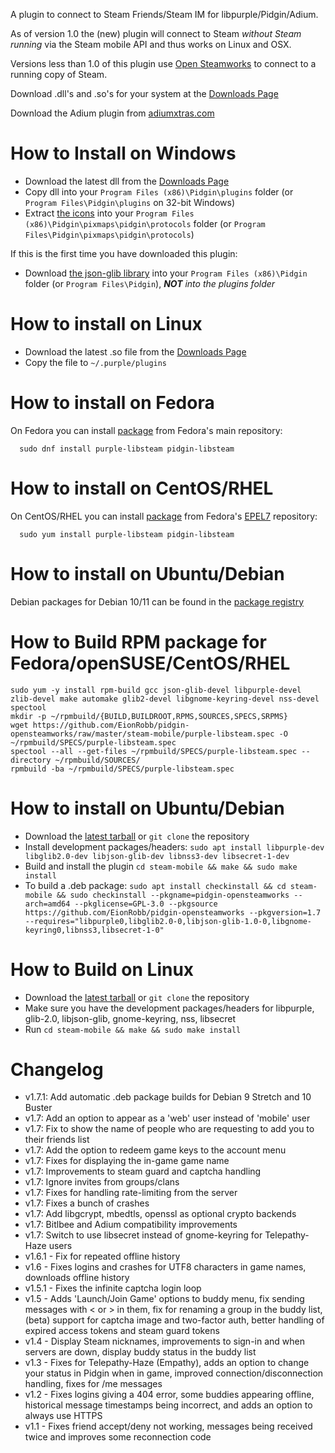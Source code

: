 A plugin to connect to Steam Friends/Steam IM for libpurple/Pidgin/Adium.

As of version 1.0 the (new) plugin will connect to Steam *without Steam running* via the Steam mobile API and thus works on Linux and OSX.

Versions less than 1.0 of this plugin use [Open Steamworks](http://opensteamworks.org/) to connect to a running copy of Steam.

Download .dll's and .so's for your system at the [Downloads Page](https://github.com/EionRobb/pidgin-opensteamworks/releases)

Download the Adium plugin from [adiumxtras.com](http://adiumxtras.com/index.php?a=xtras&xtra_id=8339)

How to Install on Windows
=========================
  * Download the latest dll from the [Downloads Page](https://github.com/EionRobb/pidgin-opensteamworks/releases)
  * Copy dll into your `Program Files (x86)\Pidgin\plugins` folder (or `Program Files\Pidgin\plugins` on 32-bit Windows)
  * Extract [the icons](https://github.com/EionRobb/pidgin-opensteamworks/raw/master/steam-mobile/releases/icons.zip) into your `Program Files (x86)\Pidgin\pixmaps\pidgin\protocols` folder (or `Program Files\Pidgin\pixmaps\pidgin\protocols`)

If this is the first time you have downloaded this plugin:
  * Download [the json-glib library](https://github.com/EionRobb/pidgin-opensteamworks/raw/master/steam-mobile/libjson-glib-1.0.dll) into your `Program Files (x86)\Pidgin` folder (or `Program Files\Pidgin`), _**NOT** into the plugins folder_

How to install on Linux
=======================
  * Download the latest .so file from the [Downloads Page](https://github.com/EionRobb/pidgin-opensteamworks/releases)
  * Copy the file to ```~/.purple/plugins```


How to install on Fedora
=====================
On Fedora you can install [package](https://apps.fedoraproject.org/packages/purple-libsteam) from Fedora's main repository:

```
  sudo dnf install purple-libsteam pidgin-libsteam
```

How to install on CentOS/RHEL
=====================
On CentOS/RHEL you can install [package](https://apps.fedoraproject.org/packages/purple-libsteam) from Fedora's [EPEL7](http://fedoraproject.org/wiki/EPEL) repository:

```
  sudo yum install purple-libsteam pidgin-libsteam
```

How to install on Ubuntu/Debian
=====================

Debian packages for Debian 10/11 can be found in the [package registry](https://gitlab.com/nodiscc/pidgin-opensteamworks/-/packages?type=&sort=desc&orderBy=version&search[]=)


How to Build RPM package for Fedora/openSUSE/CentOS/RHEL
=====================
  ```
  sudo yum -y install rpm-build gcc json-glib-devel libpurple-devel zlib-devel make automake glib2-devel libgnome-keyring-devel nss-devel spectool
  mkdir -p ~/rpmbuild/{BUILD,BUILDROOT,RPMS,SOURCES,SPECS,SRPMS}
  wget https://github.com/EionRobb/pidgin-opensteamworks/raw/master/steam-mobile/purple-libsteam.spec -O ~/rpmbuild/SPECS/purple-libsteam.spec
  spectool --all --get-files ~/rpmbuild/SPECS/purple-libsteam.spec --directory ~/rpmbuild/SOURCES/
  rpmbuild -ba ~/rpmbuild/SPECS/purple-libsteam.spec
  ```

How to install on Ubuntu/Debian
=====================
  * Download the [latest tarball](https://github.com/EionRobb/pidgin-opensteamworks/releases) or `git clone` the repository
  * Install development packages/headers: `sudo apt install libpurple-dev libglib2.0-dev libjson-glib-dev libnss3-dev libsecret-1-dev`
  * Build and install the plugin `cd steam-mobile && make && sudo make install`
  * To build a .deb package: `sudo apt install checkinstall && cd steam-mobile && sudo checkinstall --pkgname=pidgin-opensteamworks --arch=amd64 --pkglicense=GPL-3.0 --pkgsource https://github.com/EionRobb/pidgin-opensteamworks --pkgversion=1.7 --requires="libpurple0,libglib2.0-0,libjson-glib-1.0-0,libgnome-keyring0,libnss3,libsecret-1-0"`

How to Build on Linux
=====================
  * Download the [latest tarball](https://github.com/EionRobb/pidgin-opensteamworks/releases) or `git clone` the repository
  * Make sure you have the development packages/headers for libpurple, glib-2.0, libjson-glib, gnome-keyring, nss, libsecret
  * Run `cd steam-mobile && make && sudo make install`

Changelog
========= 
  * v1.7.1: Add automatic .deb package builds for Debian 9 Stretch and 10 Buster
  * v1.7:  Add an option to appear as a 'web' user instead of 'mobile' user
  * v1.7:  Fix to show the name of people who are requesting to add you to their friends list
  * v1.7:  Add the option to redeem game keys to the account menu
  * v1.7:  Fixes for displaying the in-game game name
  * v1.7:  Improvements to steam guard and captcha handling
  * v1.7:  Ignore invites from groups/clans
  * v1.7:  Fixes for handling rate-limiting from the server
  * v1.7:  Fixes a bunch of crashes
  * v1.7:  Add libgcrypt, mbedtls, openssl as optional crypto backends
  * v1.7:  Bitlbee and Adium compatibility improvements
  * v1.7:  Switch to use libsecret instead of gnome-keyring for Telepathy-Haze users
  * v1.6.1 - Fix for repeated offline history
  * v1.6 - Fixes logins and crashes for UTF8 characters in game names, downloads offline history
  * v1.5.1 - Fixes the infinite captcha login loop
  * v1.5 - Adds 'Launch/Join Game' options to buddy menu, fix sending messages with < or > in them, fix for renaming a group in the buddy list, (beta) support for captcha image and two-factor auth, better handling of expired access tokens and steam guard tokens
  * v1.4 - Display Steam nicknames, improvements to sign-in and when servers are down, display buddy status in the buddy list
  * v1.3 - Fixes for Telepathy-Haze (Empathy), adds an option to change your status in Pidgin when in game, improved connection/disconnection handling, fixes for /me messages
  * v1.2 - Fixes logins giving a 404 error, some buddies appearing offline, historical message timestamps being incorrect,  and adds an option to always use HTTPS
  * v1.1 - Fixes friend accept/deny not working, messages being received twice and improves some reconnection code
